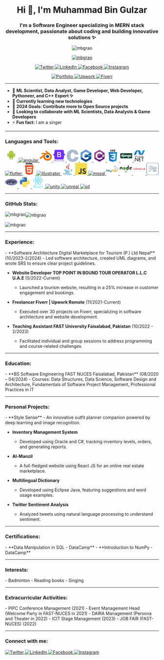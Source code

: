 <h1 align="center">Hi 👋, I'm Muhammad Bin Gulzar</h1>
<h3 align="center">I'm a Software Engineer specializing in MERN stack development, passionate about coding and building innovative solutions ✨</h3>

<p align="center">
  <img src="https://komarev.com/ghpvc/?username=mbgrao&label=Profile%20views&color=0e75b6&style=flat" alt="mbgrao" />
</p>

<p align="center">
  <a href="https://github-profile-trophy.vercel.app/?username=mbgrao">
    <img src="https://github-profile-trophy.vercel.app/?username=mbgrao" alt="mbgrao" />
  </a>
</p>

<p align="center">
  <a href="https://x.com/RaoMbg?t=4g6Oo0ScH3AgS2jEvO7HXw&s=09" target="blank">
    <img src="https://img.shields.io/twitter/follow/RaoMbg?logo=twitter&style=for-the-badge" alt="Twitter" />
  </a>
  <a href="https://www.linkedin.com/in/muhammad-bin-gulzar-8847b2233/" target="blank">
    <img src="https://img.shields.io/badge/-LinkedIn-blue?style=for-the-badge&logo=linkedin" alt="LinkedIn" />
  </a>
  <a href="https://www.facebook.com/RAO.MBG?mibextid=ZbWKwL" target="blank">
    <img src="https://img.shields.io/badge/-Facebook-blue?style=for-the-badge&logo=facebook" alt="Facebook" />
  </a>
  <a href="https://instagram.com/mbg_rao" target="blank">
    <img src="https://img.shields.io/badge/-Instagram-E4405F?style=for-the-badge&logo=instagram&logoColor=white" alt="Instagram" />
  </a>
</p>

<p align="center">
  <a href="https://muhammad-bin-gulzar.netlify.app/" target="blank">
    <img src="https://img.shields.io/badge/Portfolio-24292e?style=for-the-badge&logo=github&logoColor=white" alt="Portfolio" />
  </a>
  <a href="https://www.upwork.com/freelancers/~01b8e084dccf3bf0c4?mp_source=share" target="blank">
    <img src="https://img.shields.io/badge/Upwork-6fda44?style=for-the-badge&logo=upwork&logoColor=white" alt="Upwork" />
  </a>
  <a href="https://www.fiverr.com/s/qDrlA3V" target="blank">
    <img src="https://img.shields.io/badge/Fiverr-1DBF73?style=for-the-badge&logo=fiverr&logoColor=white" alt="Fiverr" />
  </a>
</p>

---

- 💢 **ML Scientist, Data Analyst, Game Developer, Web Developer, Pythoneer, and C++ Expert ✨**
- 🌱 **Currently learning new technologies**
- 👯 **2024 Goals: Contribute more to Open Source projects**
- 🤝 **Looking to collaborate with ML Scientists, Data Analysts & Game Developers**
- ⚡ **Fun fact:** I am a singer

---

<h3 align="left">Languages and Tools:</h3>
<p align="left">
  <a href="https://developer.android.com" target="_blank" rel="noreferrer">
    <img src="https://raw.githubusercontent.com/devicons/devicon/master/icons/android/android-original-wordmark.svg" alt="android" width="40" height="40"/>
  </a>
  <a href="https://angular.io" target="_blank" rel="noreferrer">
    <img src="https://angular.io/assets/images/logos/angular/angular.svg" alt="angular" width="40" height="40"/>
  </a>
  <a href="https://www.blender.org/" target="_blank" rel="noreferrer">
    <img src="https://raw.githubusercontent.com/devicons/devicon/master/icons/blender/blender-original.svg" alt="blender" width="40" height="40"/>
  </a>
  <a href="https://getbootstrap.com" target="_blank" rel="noreferrer">
    <img
        src="https://raw.githubusercontent.com/devicons/devicon/master/icons/bootstrap/bootstrap-plain-wordmark.svg"
        alt="bootstrap" width="40" height="40" />
</a>
<a href="https://www.cprogramming.com/" target="_blank" rel="noreferrer">
    <img src="https://raw.githubusercontent.com/devicons/devicon/master/icons/c/c-original.svg"
        alt="c" width="40" height="40" />
</a>
<a href="https://www.w3schools.com/cpp/" target="_blank" rel="noreferrer">
    <img
        src="https://raw.githubusercontent.com/devicons/devicon/master/icons/cplusplus/cplusplus-original.svg"
        alt="cplusplus" width="40" height="40" />
</a>
<a href="https://www.w3schools.com/cs/" target="_blank" rel="noreferrer">
    <img
        src="https://raw.githubusercontent.com/devicons/devicon/master/icons/csharp/csharp-original.svg"
        alt="csharp" width="40" height="40" />
</a>
<a href="https://www.w3schools.com/css/" target="_blank" rel="noreferrer">
    <img
        src="https://raw.githubusercontent.com/devicons/devicon/master/icons/css3/css3-original-wordmark.svg"
        alt="css3" width="40" height="40" />
</a>
<a href="https://www.djangoproject.com/" target="_blank" rel="noreferrer">
    <img
        src="https://raw.githubusercontent.com/devicons/devicon/master/icons/django/django-original.svg"
        alt="django" width="40" height="40" />
</a>
<a href="https://dotnet.microsoft.com/" target="_blank" rel="noreferrer">
    <img
        src="https://raw.githubusercontent.com/devicons/devicon/master/icons/dot-net/dot-net-original-wordmark.svg"
        alt="dotnet" width="40" height="40" />
</a>
<a href="https://flutter.dev" target="_blank" rel="noreferrer">
    <img src="https://www.vectorlogo.zone/logos/flutterio/flutterio-icon.svg" alt="flutter"
        width="40" height="40" />
</a>
<a href="https://www.w3.org/html/" target="_blank" rel="noreferrer">
    <img
        src="https://raw.githubusercontent.com/devicons/devicon/master/icons/html5/html5-original-wordmark.svg"
        alt="html5" width="40" height="40" />
</a>
<a href="https://www.adobe.com/in/products/illustrator.html" target="_blank" rel="noreferrer">
    <img src="https://www.vectorlogo.zone/logos/adobe_illustrator/adobe_illustrator-icon.svg"
        alt="illustrator" width="40" height="40" />
</a>
<a href="https://www.java.com" target="_blank" rel="noreferrer">
    <img
        src="https://raw.githubusercontent.com/devicons/devicon/master/icons/java/java-original.svg"
        alt="java" width="40" height="40" />
</a>
<a href="https://developer.mozilla.org/en-US/docs/Web/JavaScript" target="_blank" rel="noreferrer">
    <img
        src="https://raw.githubusercontent.com/devicons/devicon/master/icons/javascript/javascript-original.svg"
        alt="javascript" width="40" height="40" />
</a>
<a href="https://www.microsoft.com/en-us/sql-server" target="_blank" rel="noreferrer">
    <img src="https://www.svgrepo.com/show/303229/microsoft-sql-server-logo.svg" alt="mssql"
        width="40" height="40" />
</a>
<a href="https://www.mysql.com/" target="_blank" rel="noreferrer">
    <img
        src="https://raw.githubusercontent.com/devicons/devicon/master/icons/mysql/mysql-original-wordmark.svg"
        alt="mysql" width="40" height="40" />
</a>
<a href="https://nodejs.org" target="_blank" rel="noreferrer">
    <img
        src="https://raw.githubusercontent.com/devicons/devicon/master/icons/nodejs/nodejs-original-wordmark.svg"
        alt="nodejs" width="40" height="40" />
</a>
<a href="https://www.oracle.com/" target="_blank" rel="noreferrer">
    <img
        src="https://raw.githubusercontent.com/devicons/devicon/master/icons/oracle/oracle-original.svg"
        alt="oracle" width="40" height="40" />
</a>
<a href="https://www.photoshop.com/en" target="_blank" rel="noreferrer">
    <img
        src="https://raw.githubusercontent.com/devicons/devicon/master/icons/photoshop/photoshop-line.svg"
        alt="photoshop" width="40" height="40" />
</a>
<a href="https://www.php.net" target="_blank" rel="noreferrer">
    <img src="https://raw.githubusercontent.com/devicons/devicon/master/icons/php/php-original.svg"
        alt="php" width="40" height="40" />
</a>
<a href="https://www.python.org" target="_blank" rel="noreferrer">
    <img
        src="https://raw.githubusercontent.com/devicons/devicon/master/icons/python/python-original.svg"
        alt="python" width="40" height="40" />
</a>
<a href="https://reactjs.org/" target="_blank" rel="noreferrer">
    <img
        src="https://raw.githubusercontent.com/devicons/devicon/master/icons/react/react-original-wordmark.svg"
        alt="react" width="40" height="40" />
</a>
<a href="https://unity.com/" target="_blank" rel="noreferrer">
    <img src="https://www.vectorlogo.zone/logos/unity3d/unity3d-icon.svg" alt="unity" width="40"
        height="40" />
</a>
<a href="https://unrealengine.com/" target="_blank" rel="noreferrer">
    <img
        src="https://raw.githubusercontent.com/kenangundogan/fontisto/036b7eca71aab1bef8e6a0518f7329f13ed62f6b/icons/svg/brand/unreal-engine.svg"
        alt="unreal" width="40" height="40" />
</a>
<a href="https://www.adobe.com/products/xd.html" target="_blank" rel="noreferrer">
    <img src="https://cdn.worldvectorlogo.com/logos/adobe-xd.svg" alt="xd" width="40" height="40" />
</a>
  <!-- Add more icons as needed -->
</p>

---

<h3 align="left">GitHub Stats:</h3>
<p>
  <img align="left" src="https://github-readme-stats.vercel.app/api/top-langs?username=mbgrao&show_icons=true&locale=en&layout=compact" alt="mbgrao" />
</p>

<p>
  <img align="center" src="https://github-readme-stats.vercel.app/api?username=mbgrao&show_icons=true&locale=en" alt="mbgrao" />
</p>

<p>
  <img align="center" src="https://github-readme-streak-stats.herokuapp.com/?user=mbgrao&" alt="mbgrao" />
</p>

---

<h3 align="left">Experience:</h3>
- **Software Architecture Digital Marketplace for Tourism (P.) Ltd Nepal** (10/2023-2/2024)
  - Led software architecture, created UML diagrams, and wrote SRS to ensure clear project guidelines.

- **Website Developer TOP POINT IN BOUND TOUR OPERATOR L.L.C U.A.E** (5/2022-Current)
  - Launched a tourism website, resulting in a 25% increase in customer engagement and bookings.

- **Freelancer Fiverr | Upwork Remote** (11/2021-Current)
  - Executed over 30 projects on Fiverr, specializing in software architecture and website development.

- **Teaching Assistant FAST University Faisalabad, Pakistan** (10/2022 - 2/2023)
  - Facilitated individual and group sessions to address programming and course-related challenges.

---

<h3 align="left">Education:</h3>
- **BS Software Engineering FAST NUCES Faisalabad, Pakistan** (08/2020 – 04/2024)
  - Courses: Data Structures, Data Science, Software Design and Architecture, Fundamentals of Software Project Management, Professional Practices in IT

---

<h3 align="left">Personal Projects:</h3>
- **Style Sense**
  - An innovative outfit planner companion powered by deep learning and image recognition.

- **Inventory Management System**
  - Developed using Oracle and C#, tracking inventory levels, orders, and generating reports.

- **Al-Manzil**
  - A full-fledged website using React JS for an online real estate marketplace.

- **Multilingual Dictionary**
  - Developed using Eclipse Java, featuring suggestions and word usage examples.

- **Twitter Sentiment Analysis**
  - Analyzed tweets using natural language processing to understand sentiment.

---

<h3 align="left">Certifications:</h3>
- **Data Manipulation in SQL - DataCamp**
- **Introduction to NumPy - DataCamp**

---

<h3 align="left">Interests:</h3>
- Badminton
- Reading books
- Singing

---

<h3 align="left">Extracurricular Activities:</h3>
- PIPC Conference Management (2021)
- Event Management Head (Welcome Party in FAST-NUCES in 2021)
- DAIRA Management (Persona and Theater in 2022)
- ICIT Stage Management (2023)
- JOB FAIR (FAST-NUCES) (2022)

---

<h3 align="left">Connect with me:</h3>
<p align="left">
  <a href="https://x.com/RaoMbg?t=4g6Oo0ScH3AgS2jEvO7HXw&s=09" target="blank">
    <img align="center" src="https://raw.githubusercontent.com/rahuldkjain/github-profile-readme-generator/master/src/images/icons/Social/twitter.svg" alt="Twitter" height="30" width="40" />
  </a>
  <a href="https://www.linkedin.com/in/muhammad-bin-gulzar-8847b2233/" target="blank">
    <img align="center" src="https://raw.githubusercontent.com/rahuldkjain/github-profile-readme-generator/master/src/images/icons/Social/linked-in-alt.svg" alt="LinkedIn" height="30" width="40" />
  </a>
  <a href="https://www.facebook.com/RAO.MBG?mibextid=ZbWKwL" target="blank">
    <img align="center" src="https://raw.githubusercontent.com/rahuldkjain/github-profile-readme-generator/master/src/images/icons/Social/facebook.svg" alt="Facebook" height="30" width="40" />
  </a>
  <a href="https://instagram.com/mbg_rao" target="blank">
    <img align="center" src="https://raw.githubusercontent.com/rahuldkjain/github-profile-readme-generator/master/src/images/icons/Social/instagram.svg" alt="Instagram" height="30" width="40" />
  </a>
</p>
